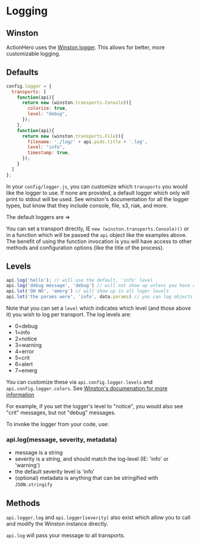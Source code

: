 # Logging

## Winston

ActionHero uses the [Winston logger](https://github.com/flatiron/winston).  This allows for better, more customizable logging.  

## Defaults

```javascript
config.logger = {
  transports: [
    function(api){
      return new (winston.transports.Console)({
        colorize: true, 
        level: "debug", 
      });
    },
    function(api){
      return new (winston.transports.File)({
        filename: './log/' + api.pids.title + '.log',
        level: "info",
        timestamp: true,
      });
    }
  ]
};
```

In your `config/logger.js`, you can customize which `transports` you would like the logger to use. If none are provided, a default logger which only will print to stdout will be used.  See winston's documentation for all the logger types, but know that they include console, file, s3, riak, and more.

The default loggers are => 

You can set a transport directly, IE `new (winston.transports.Console)()` or in a function which will be passed the `api` object like the examples above.  The benefit of using the function invocation is you will have access to other methods and configuration options (like the title of the process).

## Levels

```javascript
api.log('hello'); // will use the default, 'info' level
api.log('debug message', 'debug') // will not show up unless you have configured your logger in this NODE_ENV to be debug
api.lot('OH NO', 'emerg') // will show up in all loger levels
api.lot('the params were', 'info', data.params) // you can log objects too
```


Note that you can set a `level` which indicates which level (and those above it) you wish to log per transport.  The log levels are:

- 0=debug
- 1=info
- 2=notice
- 3=warning
- 4=error
- 5=crit
- 6=alert
- 7=emerg

You can customize these via `api.config.logger.levels` and `api.config.logger.colors`.  See [Winston's documenation for more information](https://github.com/winstonjs/winston#using-custom-logging-levels)

For example, if you set the logger's level to "notice", you would also see "crit" messages, but not "debug" messages.

To invoke the logger from your code, use:

### api.log(message, severity, metadata)
- message is a string
- severity is a string, and should match the log-level (IE: 'info' or 'warning')
- the default severity level is 'info'
- (optional) metadata is anything that can be stringified with `JSON.stringify`

## Methods

`api.logger.log` and `api.logger[severity]` also exist which allow you to call and modify the Winston instance directly.

`api.log` will pass your message to all transports.